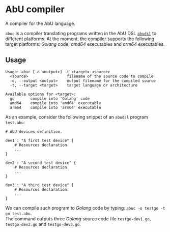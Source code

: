 # AbU compiler
A compiler for the AbU language.

`abuc` is a compiler translating programs written in the AbU DSL [`abudsl`](https://github.com/abu-lang/abudsl) to different platforms. At the moment, the compiler supports the following target platforms: *Golang* code, *amd64* executables and *arm64* executables.

## Usage
```
Usage: abuc [-o <output>] -t <target> <source>
  <source>                 filename of the source code to compile
  -o, --output <output>    output filename for the compiled source
  -t, --target <target>    target language or architecture

Available options for <target>:
  go       compile into 'Golang' code
  amd64    compile into 'amd64' executable
  arm64    compile into 'arm64' executable
```

As an example, consider the following snippet of an `abudsl` program `test.abu`:
```
# AbU devices definition.

dev1 : "A first test device" {
    # Resources declaration.
    ...
}

dev2 : "A second test device" {
    # Resources declaration.
    ...
}

dev3 : "A third test device" {
    # Resources declaration.
    ...
}
```
We can compile such program to *Golang* code by typing: `abuc -o testgo -t go test.abu`. <br>
The command outputs three *Golang* source code file `testgo-dev1.go`, `testgo-dev2.go` and `testgo-dev3.go`.
